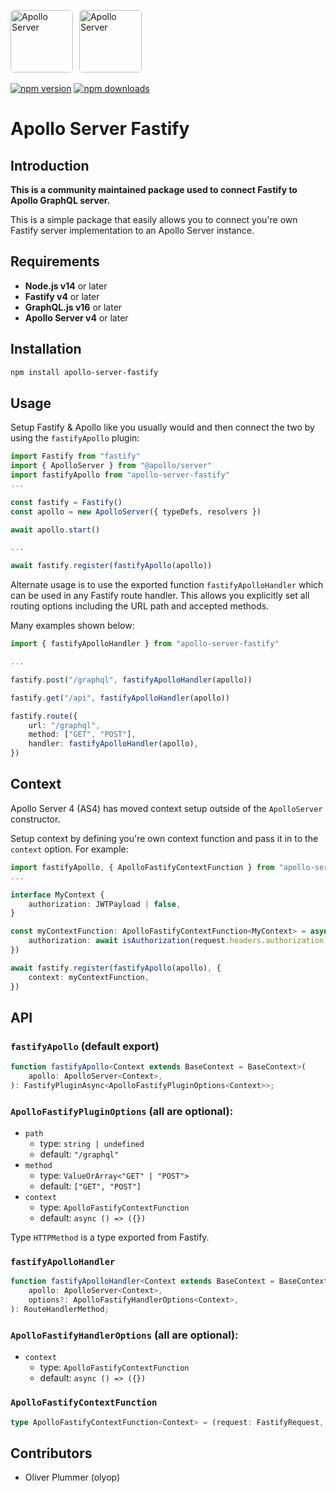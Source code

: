 <a href='https://www.apollographql.com/'><img src='https://avatars.githubusercontent.com/u/17189275?s=200' style="border-radius: 6px; margin-right: 6px" height='100' alt='Apollo Server'></a>
<a href='https://www.apollographql.com/'><img src='https://avatars.githubusercontent.com/u/24939410?s=200' style="border-radius: 6px" height='100' alt='Apollo Server'></a>

[![npm version](https://badge.fury.io/js/apollo-server-fastify.svg)](https://badge.fury.io/js/@oly_op%2Fapollo-server-fastify.svg)
[![npm downloads](https://img.shields.io/npm/dm/apollo-server-fastify.svg?style=flat)](https://www.npmjs.com/package/@oly_op/apollo-server-fastify.svg)

# Apollo Server Fastify

## Introduction

**This is a community maintained package used to connect Fastify to Apollo GraphQL server.**

This is a simple package that easily allows you to connect you're own Fastify server implementation to an Apollo Server instance.

## Requirements

- **Node.js v14** or later 
- **Fastify v4** or later
- **GraphQL.js v16** or later
- **Apollo Server v4** or later


## Installation

```bash
npm install apollo-server-fastify
```

## Usage

Setup Fastify & Apollo like you usually would and then connect the two by using the `fastifyApollo` plugin: 

```typescript
import Fastify from "fastify"
import { ApolloServer } from "@apollo/server"
import fastifyApollo from "apollo-server-fastify"
...

const fastify = Fastify()
const apollo = new ApolloServer({ typeDefs, resolvers })

await apollo.start()

...

await fastify.register(fastifyApollo(apollo))
```

Alternate usage is to use the exported function `fastifyApolloHandler` which can be used in any Fastify route handler.
This allows you explicitly set all routing options including the URL path and accepted methods.

Many examples shown below:

```typescript
import { fastifyApolloHandler } from "apollo-server-fastify"

...

fastify.post("/graphql", fastifyApolloHandler(apollo))

fastify.get("/api", fastifyApolloHandler(apollo))

fastify.route({
	url: "/graphql",
	method: ["GET", "POST"],
	handler: fastifyApolloHandler(apollo),
})
```

## Context

Apollo Server 4 (AS4) has moved context setup outside of the `ApolloServer` constructor.


Setup context by defining you're own context function and pass it in to the `context` option. For example:

```typescript
import fastifyApollo, { ApolloFastifyContextFunction } from "apollo-server-fastify"
...

interface MyContext {
	authorization: JWTPayload | false,
}

const myContextFunction: ApolloFastifyContextFunction<MyContext> = async request => ({
	authorization: await isAuthorization(request.headers.authorization),
})

await fastify.register(fastifyApollo(apollo), {
	context: myContextFunction,
})
```

## API

### `fastifyApollo` (default export)

```typescript
function fastifyApollo<Context extends BaseContext = BaseContext>(
	apollo: ApolloServer<Context>,
): FastifyPluginAsync<ApolloFastifyPluginOptions<Context>>;
```

### `ApolloFastifyPluginOptions` (all are optional):

- `path`
	- type: `string | undefined`
	- default: `"/graphql"`
- `method`
	- type: `ValueOrArray<"GET" | "POST">`
	- default: `["GET", "POST"]`
- `context`
	- type: `ApolloFastifyContextFunction`
	- default: `async () => ({})`

Type `HTTPMethod` is a type exported from Fastify.

### `fastifyApolloHandler`

```typescript
function fastifyApolloHandler<Context extends BaseContext = BaseContext>(
	apollo: ApolloServer<Context>,
	options?: ApolloFastifyHandlerOptions<Context>,
): RouteHandlerMethod;
```

### `ApolloFastifyHandlerOptions` (all are optional):

- `context`
	- type: `ApolloFastifyContextFunction`
	- default: `async () => ({})`

### `ApolloFastifyContextFunction`
```typescript
type ApolloFastifyContextFunction<Context> = (request: FastifyRequest, reply: FastifyReply) => Promise<Context>;
```


## Contributors

- Oliver Plummer (olyop)